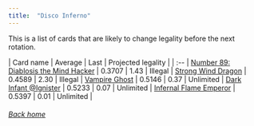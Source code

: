 ```yaml
---
title:  "Disco Inferno"
---
```


This is a list of cards that are likely to change legality before the next rotation.

| Card name | Average | Last | Projected legality |
| :-- |
[Number 89: Diablosis the Mind Hacker](https://db.ygoprodeck.com/card/?search=Number%2089:%20Diablosis%20the%20Mind%20Hacker) | 0.3707 | 1.43 | Illegal |
[Strong Wind Dragon](https://db.ygoprodeck.com/card/?search=Strong%20Wind%20Dragon) | 0.4589 | 2.30 | Illegal |
[Vampire Ghost](https://db.ygoprodeck.com/card/?search=Vampire%20Ghost) | 0.5146 | 0.37 | Unlimited |
[Dark Infant @Ignister](https://db.ygoprodeck.com/card/?search=Dark%20Infant%20@Ignister) | 0.5233 | 0.07 | Unlimited |
[Infernal Flame Emperor](https://db.ygoprodeck.com/card/?search=Infernal%20Flame%20Emperor) | 0.5397 | 0.01 | Unlimited |

###### [Back home](index)